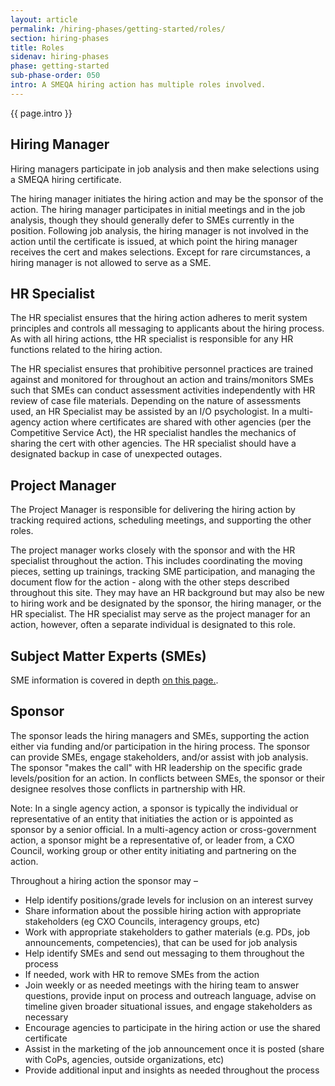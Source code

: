 ```yaml
---
layout: article
permalink: /hiring-phases/getting-started/roles/
section: hiring-phases
title: Roles
sidenav: hiring-phases
phase: getting-started
sub-phase-order: 050
intro: A SMEQA hiring action has multiple roles involved.
---
```


<p class="usa-intro">
  {{ page.intro }}
</p>

## Hiring Manager

<p class="usa-intro">
Hiring managers participate in job analysis and then make selections using a SMEQA hiring certificate.
</p>

The hiring manager initiates the hiring action and may be the sponsor of the action. The hiring manager participates in initial meetings and in the job analysis, though they should generally defer to SMEs currently in the position. Following job analysis, the hiring manager is not involved in the action until the certificate is issued, at which point the hiring manager receives the cert and makes selections. Except for rare circumstances, a hiring manager is not allowed to serve as a SME. 

## HR Specialist

<p class="usa-intro">
  The HR specialist ensures that the hiring action adheres to merit system principles and controls all messaging to applicants about the hiring process. As with all hiring actions, tthe HR specialist is responsible for any HR functions related to the hiring action.
</p>

The HR specialist ensures that prohibitive personnel practices are trained against and monitored for throughout an action and trains/monitors SMEs such that SMEs can conduct assessment activities independently with HR review of case file materials. Depending on the nature of assessments used, an HR Specialist may be assisted by an I/O psychologist. In a multi-agency action where certificates are shared with other agencies (per the Competitive Service Act), the HR specialist handles the mechanics of sharing the cert with other agencies. The HR specialist should have a designated backup in case of unexpected outages.

## Project Manager

<p class="usa-intro">
  The Project Manager is responsible for delivering the hiring action by tracking required actions, scheduling meetings, and supporting the other roles.
</p>

The project manager works closely with the sponsor and with the HR specialist throughout the action. This includes coordinating the moving pieces, setting up trainings, tracking SME participation, and managing the document flow for the action - along with the other steps described throughout this site. They may have an HR background but may also be new to hiring work and be designated by the sponsor, the hiring manager, or the HR specialist. The HR specialist may serve as the project manager for an action, however, often a separate individual is designated to this role.

## Subject Matter Experts (SMEs)

SME information is covered in depth [on this page.](/hiring-phases/getting-started/selecting-smes/).

## Sponsor

<p class="usa-intro">
  The sponsor leads the hiring managers and SMEs, supporting the action either via funding and/or participation in the hiring process. The sponsor can provide SMEs, engage stakeholders, and/or assist with job analysis. The sponsor "makes the call" with HR leadership on the specific grade levels/position for an action. In conflicts between SMEs, the sponsor or their designee resolves those conflicts in partnership with HR.
</p>

Note: In a single agency action, a sponsor is typically the individual or representative of an entity that initiaties the action or is appointed as sponsor by a senior official. In a multi-agency action or cross-government action, a sponsor might be a representative of, or leader from, a CXO Council, working group or other entity initiating and partnering on the action.

Throughout a hiring action the sponsor may –
 - Help identify positions/grade levels for inclusion on an interest survey
 - Share information about the possible hiring action with appropriate stakeholders (eg CXO Councils, interagency groups, etc)
 - Work with appropriate stakeholders to gather materials (e.g. PDs, job announcements, competencies), that can be used for job analysis
 - Help identify SMEs and send out messaging to them throughout the process
 - If needed, work with HR to remove SMEs from the action
 - Join weekly or as needed meetings with the hiring team to answer questions, provide input on process and outreach language, advise on timeline given broader situational issues, and engage stakeholders as necessary
 - Encourage agencies to participate in the hiring action or use the shared certificate
 - Assist in the marketing of the job announcement once it is posted (share with CoPs, agencies, outside organizations, etc)
 - Provide additional input and insights as needed throughout the process
